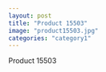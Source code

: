 ```yaml
---
layout: post
title: "Product 15503"
image: "product15503.jpg"
categories: "category1"
---
```

Product 15503
